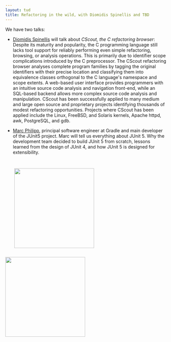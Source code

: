 ```yaml
---
layout: tud
title: Refactoring in the wild, with Diomidis Spinellis and TBD
---
```


We have two talks:

* [Diomidis Spinellis](https://www.linkedin.com/in/dspinellis/) will talk about _CScout, the C refactoring browser_: Despite its maturity and popularity, 
the C programming language still
lacks tool support for reliably performing even simple refactoring,
browsing, or analysis operations. This is primarily due to identifier
scope complications introduced by the C preprocessor. The CScout
refactoring browser analyses complete program families by tagging the
original identifiers with their precise location and classifying them
into equivalence classes orthogonal to the C language's namespace and
scope extents. A web-based user interface provides programmers with an
intuitive source code analysis and navigation front-end, while an
SQL-based backend allows more complex source code analysis and
manipulation. CScout has been successfully applied to many medium and
large open source and proprietary projects identifying thousands of
modest refactoring opportunities. Projects where CScout has been applied
include the Linux, FreeBSD, and Solaris kernels, Apache httpd, awk,
PostgreSQL, and gdb.

* [Marc Philipp](https://www.linkedin.com/in/marcphilipp/), principal software engineer at Gradle and main developer of the JUnit5 project. Marc will tell us everything about JUnit 5. Why the development team decided to build JUnit 5 from scratch, lessons learned from the design of JUnit 4, and how JUnit 5 is designed for extensibility.


<img src="{{ '/img/guests/diomidis.jpg' | relative_url }}" width="250px" style="display: inline; float: left; margin: 2em;">

<img src="{{ '/img/guests/marc.jpeg' | relative_url }}" width="250px">